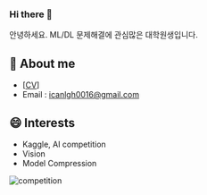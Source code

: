 ### Hi there 👋
안녕하세요. ML/DL 문제해결에 관심많은 대학원생입니다.

<!--
**lee-gwang/lee-gwang** is a ✨ _special_ ✨ repository because its `README.md` (this file) appears on your GitHub profile.

Here are some ideas to get you started:

- 🔭 I’m currently working on ...
- 🌱 I’m currently learning ...
- 👯 I’m looking to collaborate on ...
- 🤔 I’m looking for help with ...
- 💬 Ask me about ...
- 📫 How to reach me: ...
- 😄 Pronouns: ...
- ⚡ Fun fact: ...
-->

🌱 About me
- 
- [[CV](https://github.com/lee-gwang/lee-gwang/blob/main/final_gh_cv.pdf)]
- Email : icanlgh0016@gmail.com

😄 Interests
- 
- Kaggle, AI competition
- Vision
- Model Compression

<!-- ![competition](https://road-to-kaggle-grandmaster.vercel.app/api/badges/gwanghan/competition/dark) -->
![competition](https://road-to-kaggle-grandmaster.vercel.app/api/badges/gwanghan/competition/light)

